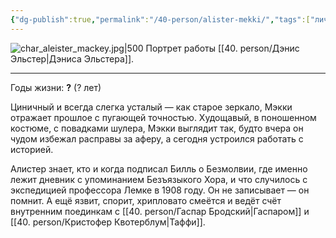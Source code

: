 ```yaml
---
{"dg-publish":true,"permalink":"/40-person/alister-mekki/","tags":["личность/клуб"]}
---
```


![char_aleister_mackey.jpg|500](/img/user/90.%20files/char_aleister_mackey.jpg)
Портрет работы [[40. person/Дэнис Эльстер\|Дэниса Эльстера]].
***
Годы жизни: **?** (? лет)

Циничный и всегда слегка усталый — как старое зеркало, Мэкки отражает прошлое с пугающей точностью. Худощавый, в поношенном костюме, с повадками шулера, Мэкки выглядит так, будто вчера он чудом избежал расправы за аферу, а сегодня устроился работать с историей. 

Алистер знает, кто и когда подписал Билль о Безмолвии, где именно лежит дневник с упоминанием Безъязыкого Хора, и что случилось с экспедицией профессора Лемке в 1908 году. Он не записывает — он помнит. А ещё язвит, спорит, хрипловато смеётся и ведёт счёт внутренним поединкам с [[40. person/Гаспар Бродский\|Гаспаром]] и [[40. person/Кристофер Квотерблум\|Таффи]].
